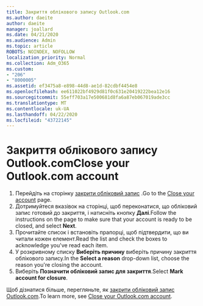 ```yaml
---
title: Закриття облікового запису Outlook.com
ms.author: daeite
author: daeite
manager: joallard
ms.date: 04/21/2020
ms.audience: Admin
ms.topic: article
ROBOTS: NOINDEX, NOFOLLOW
localization_priority: Normal
ms.collection: Adm_O365
ms.custom:
- "206"
- "8000005"
ms.assetid: ef3475a8-e898-44d8-ae1d-82cdbf4454e8
ms.openlocfilehash: ee611022bf4929d81f0c631e20419222bea12e16
ms.sourcegitcommit: 55eff703a17e500681d8fa6a87eb067019ade3cc
ms.translationtype: MT
ms.contentlocale: uk-UA
ms.lasthandoff: 04/22/2020
ms.locfileid: "43722145"
---
```

# <a name="close-your-outlookcom-account"></a><span data-ttu-id="8c858-102">Закриття облікового запису Outlook.com</span><span class="sxs-lookup"><span data-stu-id="8c858-102">Close your Outlook.com account</span></span>

1. <span data-ttu-id="8c858-103">Перейдіть на сторінку [закрити обліковий запис](https://go.microsoft.com/fwlink/p/?linkid=845493) .</span><span class="sxs-lookup"><span data-stu-id="8c858-103">Go to the [Close your account](https://go.microsoft.com/fwlink/p/?linkid=845493) page.</span></span>
2. <span data-ttu-id="8c858-104">Дотримуйтеся вказівок на сторінці, щоб переконатися, що обліковий запис готовий до закриття, і натисніть кнопку **Далі**.</span><span class="sxs-lookup"><span data-stu-id="8c858-104">Follow the instructions on the page to make sure that your account is ready to be closed, and select **Next**.</span></span>
3. <span data-ttu-id="8c858-105">Прочитайте список і встановіть прапорці, щоб підтвердити, що ви читали кожен елемент.</span><span class="sxs-lookup"><span data-stu-id="8c858-105">Read the list and check the boxes to acknowledge you've read each item.</span></span>
4. <span data-ttu-id="8c858-106">У розкривному списку **Виберіть причину** виберіть причину закриття облікового запису.</span><span class="sxs-lookup"><span data-stu-id="8c858-106">In the **Select a reason** drop-down list, choose the reason you're closing the account.</span></span>
5. <span data-ttu-id="8c858-107">Виберіть **Позначити обліковий запис для закриття**.</span><span class="sxs-lookup"><span data-stu-id="8c858-107">Select **Mark account for closure**.</span></span>

<span data-ttu-id="8c858-108">Щоб дізнатися більше, перегляньте, як [закрити обліковий запис Outlook.com](https://support.office.com/article/564b801e-2a47-4cb2-afa8-12ead3185038?wt.mc_id=Office_Outlook_com_Alchemy).</span><span class="sxs-lookup"><span data-stu-id="8c858-108">To learn more, see [Close your Outlook.com account](https://support.office.com/article/564b801e-2a47-4cb2-afa8-12ead3185038?wt.mc_id=Office_Outlook_com_Alchemy).</span></span>
  